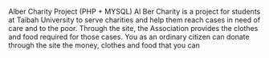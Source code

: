 Alber Charity Project (PHP + MYSQL)
Al Ber Charity is a project for students at Taibah University to serve charities and help them reach cases in need of care and to the poor. Through the site, the Association provides the clothes and food required for those cases. You as an ordinary citizen can donate through the site the money, clothes and food that you can

